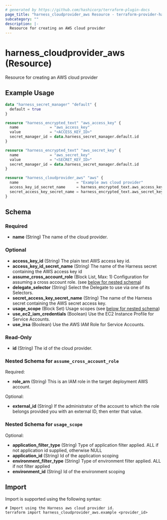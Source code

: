 ```yaml
---
# generated by https://github.com/hashicorp/terraform-plugin-docs
page_title: "harness_cloudprovider_aws Resource - terraform-provider-harness"
subcategory: ""
description: |-
  Resource for creating an AWS cloud provider
---
```


# harness_cloudprovider_aws (Resource)

Resource for creating an AWS cloud provider

## Example Usage

```terraform
data "harness_secret_manager" "default" {
  default = true
}

resource "harness_encrypted_text" "aws_access_key" {
  name              = "aws_access_key"
  value             = "<ACCESS_KEY_ID>"
  secret_manager_id = data.harness_secret_manager.default.id
}

resource "harness_encrypted_text" "aws_secret_key" {
  name              = "aws_secret_key"
  value             = "<SECRET_KEY_ID>"
  secret_manager_id = data.harness_secret_manager.default.id
}

resource "harness_cloudprovider_aws" "aws" {
  name                          = "Example aws cloud provider"
  access_key_id_secret_name     = harness_encrypted_text.aws_access_key.name
  secret_access_key_secret_name = harness_encrypted_text.aws_secret_key.name
}
```

<!-- schema generated by tfplugindocs -->
## Schema

### Required

- **name** (String) The name of the cloud provider.

### Optional

- **access_key_id** (String) The plain text AWS access key id.
- **access_key_id_secret_name** (String) The name of the Harness secret containing the AWS access key id
- **assume_cross_account_role** (Block List, Max: 1) Configuration for assuming a cross account role. (see [below for nested schema](#nestedblock--assume_cross_account_role))
- **delegate_selector** (String) Select the Delegate to use via one of its Selectors.
- **secret_access_key_secret_name** (String) The name of the Harness secret containing the AWS secret access key.
- **usage_scope** (Block Set) Usage scopes (see [below for nested schema](#nestedblock--usage_scope))
- **use_ec2_iam_credentials** (Boolean) Use the EC2 Instance Profile for Service Accounts.
- **use_irsa** (Boolean) Use the AWS IAM Role for Service Accounts.

### Read-Only

- **id** (String) The id of the cloud provider.

<a id="nestedblock--assume_cross_account_role"></a>
### Nested Schema for `assume_cross_account_role`

Required:

- **role_arn** (String) This is an IAM role in the target deployment AWS account.

Optional:

- **external_id** (String) If the administrator of the account to which the role belongs provided you with an external ID, then enter that value.


<a id="nestedblock--usage_scope"></a>
### Nested Schema for `usage_scope`

Optional:

- **application_filter_type** (String) Type of application filter applied. ALL if not application id supplied, otherwise NULL
- **application_id** (String) Id of the application scoping
- **environment_filter_type** (String) Type of environment filter applied. ALL if not filter applied
- **environment_id** (String) Id of the environment scoping

## Import

Import is supported using the following syntax:

```shell
# Import using the Harness aws cloud provider id.
terraform import harness_cloudprovider_aws.example <provider_id>
```
